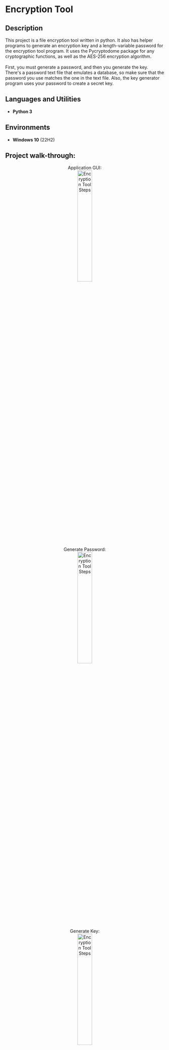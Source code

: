 # Encryption Tool

<h2>Description</h2>
This project is a file encryption tool written in python. It also has helper programs to generate an encryption key and a length-variable password for the encryption tool program. It uses the Pycryptodome package for any cryptographic functions, as well as the AES-256 encryption algorithm.
<br />
<br />
First, you must generate a password, and then you generate the key. There's a password text file that emulates a database, so make sure that the password you use matches the one in the text file. Also, the key generator program uses your password to create a secret key.
<br />


<h2>Languages and Utilities</h2>

- <b>Python 3</b>

<h2>Environments</h2>

- <b>Windows 10</b> (22H2)

<h2>Project walk-through:</h2>

<p align="center">
Application GUI: <br/>
<img src="https://i.imgur.com/xNXP3DN.png" height="30%" width="30%" alt="Encryption Tool Steps"/>
<br />
<br />
Generate Password: <br/>
<img src="https://i.imgur.com/23yQIu9.png" height="30%" width="30%" alt="Encryption Tool Steps"/>
<br />
<br />
Generate Key: <br/>
<img src="https://i.imgur.com/GAYiuie.png" height="30%" width="30%" alt="Encryption Tool Steps"/>
</p>

<!--
 ```diff
- text in red
+ text in green
! text in orange
# text in gray
@@ text in purple (and bold)@@
```
--!>
